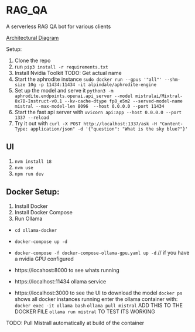 # RAG_QA
A serverless RAG QA bot for various clients

[Architectural Diagram](https://whimsical.com/3HRNtxuciPMTLWmenb3b6q)

Setup:
1. Clone the repo
2. run `pip3 install -r requirements.txt`
2. Install Nvidia Toolkit TODO: Get actual name
3. Start the aphrodite instance `sudo docker run --gpus '"all"' --shm-size 10g -p 11434:11434 -it alpindale/aphrodite-engine`
4. Set up the model and serve it `python3 -m aphrodite.endpoints.openai.api_server --model mistralai/Mixtral-8x7B-Instruct-v0.1 --kv-cache-dtype fp8_e5m2 --served-model-name mistral --max-model-len 8096  --host 0.0.0.0 --port 11434`
4. Start the fast api server with `uvicorn api:app --host 0.0.0.0 --port 1337 --reload`
5. Try it out with `curl -X POST http://localhost:1337/ask -H "Content-Type: application/json" -d '{"question": "What is the sky blue?"}'`


## UI

1. `nvm install 18`
2. `nvm use`
3. `npm run dev`

## Docker Setup:

1. Install Docker
2. Install Docker Compose
3. Run Ollama
  - `cd ollama-docker`
  - `docker-compose up -d `
  - `docker-compose -f docker-compose-ollama-gpu.yaml up -d`  // if you have a nvidia GPU configured

  - https://locahost:8000 to see whats running
  - https://localhost:11434 ollama service
  - https://localhost:3000 to see the UI
to download the model 
  `docker ps` shows all docker instances running
   enter the ollama container with:  `docker exec -it ollama bash`
    `ollama pull mistral` ADD THIS TO THE DOCKER FILE
    `ollama run mistral` TO TEST ITS WORKING

TODO: 
  Pull Mistrall automatically at build of the container



